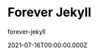 ---
title: Forever Jekyll
github: https://github.com/forever-jekyll/forever-jekyll
demo: https://forever-jekyll.github.io/
author: forever-jekyll
date: 2021-07-16T00:00:00.000Z
ssg:
  - Jekyll
cms:
  - Markdown
css:
  - SCSS
category:
  - Blog
description: Forever Jekyll is a simple, elegant & full featured Jekyll theme.
draft: true
publish_date: '2021-06-24T20:03:46Z'
update_date: '2022-05-05T18:35:39Z'
github_star: 44
github_fork: 91
---